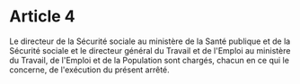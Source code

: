 # Article 4

Le directeur de la Sécurité sociale au ministère de la Santé publique et de la Sécurité sociale et le directeur général du Travail et de l'Emploi au ministère du Travail, de l'Emploi et de la Population sont chargés, chacun en ce qui le concerne, de l'exécution du présent arrêté.
